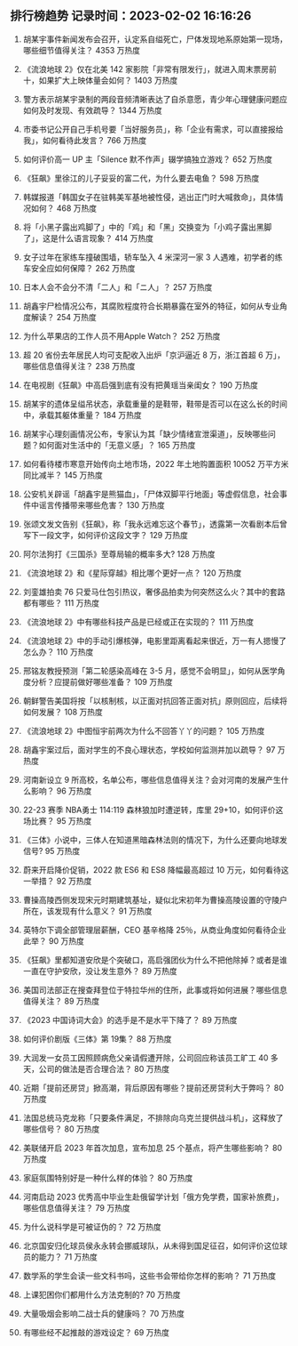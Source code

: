 
## 排行榜趋势 记录时间：2023-02-02 16:16:26
  
  1. 胡某宇事件新闻发布会召开，认定系自缢死亡，尸体发现地系原始第一现场，哪些细节值得关注？ 4353 万热度
    
  2. 《流浪地球 2》仅在北美 142 家影院「非常有限发行」，就进入周末票房前十，如果扩大上映体量会如何？ 1403 万热度
    
  3. 警方表示胡某宇录制的两段音频清晰表达了自杀意愿，青少年心理健康问题应如何及时发现、有效疏导？ 1344 万热度
    
  4. 市委书记公开自己手机号要「当好服务员」，称「企业有需求，可以直接报给我」，如何看待此发言？ 766 万热度
    
  5. 如何评价高一 UP 主「Silence 默不作声」辍学搞独立游戏？ 652 万热度
    
  6. 《狂飙》里徐江的儿子妥妥的富二代，为什么要去电鱼？ 598 万热度
    
  7. 韩媒报道「韩国女子在驻韩美军基地被性侵，逃出正门时大喊救命」，具体情况如何？ 468 万热度
    
  8. 将「小黑子露出鸡脚了」中的「鸡」和「黑」交换变为「小鸡子露出黑脚了」，这是什么语言现象？ 414 万热度
    
  9. 女子过年在家练车撞破围墙，轿车坠入 4 米深河一家 3 人遇难，初学者的练车安全应如何保障？ 262 万热度
    
  10. 日本人会不会分不清「二人」和「ニ人」？ 257 万热度
    
  11. 胡鑫宇尸检情况公布，其腐败程度符合长期暴露在室外的特征，如何从专业角度解读？ 254 万热度
    
  12. 为什么苹果店的工作人员不用Apple Watch？ 252 万热度
    
  13. 超 20 省份去年居民人均可支配收入出炉「京沪逼近 8 万，浙江首超 6 万」，哪些信息值得关注？ 238 万热度
    
  14. 在电视剧《狂飙》中高启强到底有没有把黄瑶当亲闺女？ 190 万热度
    
  15. 胡某宇的遗体呈缢吊状态，承载重量的是鞋带，鞋带是否可以在这么长的时间中，承载其躯体重量？ 184 万热度
    
  16. 胡某宇心理刻画情况公布，专家认为其「缺少情绪宣泄渠道」，反映哪些问题？如何面对生活中的「无意义感」？ 165 万热度
    
  17. 如何看待楼市寒意开始传向土地市场，2022 年土地购置面积 10052 万平方米同比减半？ 145 万热度
    
  18. 公安机关辟谣「胡鑫宇是熊猫血」，「尸体双脚平行地面」等虚假信息，社会事件中谣言传播带来哪些危害？ 130 万热度
    
  19. 张颂文发文告别《狂飙》，称「我永远难忘这个春节」，透露第一次看剧本后曾写下一段文字，如何评价这段文字？ 129 万热度
    
  20. 阿尔法狗打《三国杀》至尊局输的概率多大? 128 万热度
    
  21. 《流浪地球 2》和《星际穿越》相比哪个更好一点？ 120 万热度
    
  22. 刘銮雄拍卖 76 只爱马仕包引热议，奢侈品拍卖为何突然这么火？其中的套路都有哪些？ 111 万热度
    
  23. 《流浪地球 2》中有哪些科技产品是已经或正在实现的？ 111 万热度
    
  24. 《流浪地球 2》中的手动引爆核弹，电影里距离看起来很近，万一有人摁慢了怎么办？ 110 万热度
    
  25. 邢铭友教授预测「第二轮感染高峰在 3-5 月，感觉不会明显」，如何从医学角度分析？应提前做好哪些准备？ 109 万热度
    
  26. 朝鲜警告美国将按「以核制核，以正面对抗回答正面对抗」原则回应，后续将如何发展？ 108 万热度
    
  27. 《流浪地球 2》中图恒宇前两次为什么不回答丫丫的问题？ 105 万热度
    
  28. 胡鑫宇案过后，面对学生的不良心理状态，学校如何监测并加以疏导？ 97 万热度
    
  29. 河南新设立 9 所高校，名单公布，哪些信息值得关注？会对河南的发展产生什么影响？ 96 万热度
    
  30. 22-23 赛季 NBA勇士 114:119 森林狼加时遭逆转，库里 29+10，如何评价这场比赛？ 95 万热度
    
  31. 《三体》小说中，三体人在知道黑暗森林法则的情况下，为什么还要向地球发信号? 95 万热度
    
  32. 蔚来开启降价促销，2022 款 ES6 和 ES8 降幅最高超过 10 万元，如何看待这一举措？ 92 万热度
    
  33. 曹操高陵西侧发现宋元时期建筑基址，疑似北宋初年为曹操高陵设置的守陵户所在，该发现有什么意义？ 91 万热度
    
  34. 英特尔下调全部管理层薪酬，CEO 基辛格降 25％，从商业角度如何看待企业此举？ 90 万热度
    
  35. 《狂飙》里都知道安欣是个突破口，高启强团伙为什么不把他除掉？或者是谁一直在守护安欣，没让发生意外？ 89 万热度
    
  36. 美国司法部正在搜查拜登位于特拉华州的住所，此事或将如何进展？哪些信息值得关注？ 89 万热度
    
  37. 《2023 中国诗词大会》的选手是不是水平下降了？ 89 万热度
    
  38. 如何评价剧版《三体》第 19集？ 88 万热度
    
  39. 大润发一女员工因照顾病危父亲请假遭开除，公司回应称该员工旷工 40 多天，公司的做法是否合理合法？ 80 万热度
    
  40. 近期「提前还房贷」掀高潮，背后原因有哪些？提前还房贷利大于弊吗？ 80 万热度
    
  41. 法国总统马克龙称「只要条件满足，不排除向乌克兰提供战斗机」，这释放了哪些信号？ 80 万热度
    
  42. 美联储开启 2023 年首次加息，宣布加息 25 个基点，将产生哪些影响？ 80 万热度
    
  43. 家庭氛围特别好是一种什么样的体验？ 80 万热度
    
  44. 河南启动 2023 优秀高中毕业生赴俄留学计划「俄方免学费，国家补旅费」，哪些信息值得关注？ 79 万热度
    
  45. 为什么说科学是可被证伪的？ 72 万热度
    
  46. 北京国安归化球员侯永永转会挪威球队，从未得到国足征召，如何评价这位球员的能力？ 71 万热度
    
  47. 数学系的学生会读一些文科书吗，这些书会带给你怎样的影响？ 71 万热度
    
  48. 上课犯困你们都用什么方法克制的? 70 万热度
    
  49. 大量吸烟会影响二战士兵的健康吗？ 70 万热度
    
  50. 有哪些经不起推敲的游戏设定？ 69 万热度
    